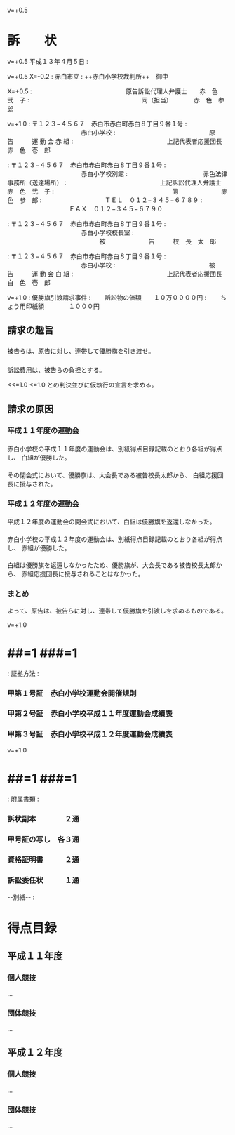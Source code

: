 <!----------------------【設定】-------------------------

# プロパティに表示される書面のタイトルを指定ください。
書題名: サンプル訴状

# 行番号の記載を（有、無）を指定できます。
行番号: 有

# セクション前後の余白を行間の高さの倍数で指定できます。
前余白: ,1,,,,

# [Word形式ファイルの作成方法]
# python3 makdo_md2docx.py --line-number --space-before ,1 sojo.md sojo.docx

-------------------------------------------------------->

v=+0.5
# 訴　　状

v=+0.5
平成１３年４月５日 :

v=+0.5 X=-0.2
: 赤白市立
: ++赤白小学校裁判所++　御中

X=+0.5
: 　　　　　　　　　　　　　　　原告訴訟代理人弁護士　　赤　色　弐　子
: 　　　　　　　　　　　　　　　　　　同（担当）　　　　赤　色　参　郎

v=+1.0
: 〒１２３−４５６７　赤白市赤白町赤白８丁目９番１号
: 　　　　　　　　　　　　赤白小学校
: 　　　　　　　　　　　　　　　原　　　　　　　告　　　運 動 会 赤 組
: 　　　　　　　　　　　　　　　上記代表者応援団長　　　赤　色　壱　郎

: 〒１２３−４５６７　赤白市赤白町赤白８丁目９番１号
: 　　　　　　　　　　　　赤白小学校別館
: 　　　　　　　　　　　　赤色法律事務所（送達場所）
: 　　　　　　　　　　　　　　　上記訴訟代理人弁護士　　赤　色　弐　子
: 　　　　　　　　　　　　　　　　　　　同　　　　　　　赤　色　参　郎
: 　　　　　　　　　　ＴＥＬ　０１２−３４５−６７８９
: 　　　　　　　　　　ＦＡＸ　０１２−３４５−６７９０

: 〒１２３−４５６７　赤白市赤白町赤白８丁目９番１号
: 　　　　　　　　　　　　赤白小学校校長室
: 　　　　　　　　　　　　　　　被　　　　　　　告　　　校　長　太　郎

: 〒１２３−４５６７　赤白市赤白町赤白８丁目９番１号
: 　　　　　　　　　　　　赤白小学校
: 　　　　　　　　　　　　　　　被　　　　　　　告　　　運 動 会 白 組
: 　　　　　　　　　　　　　　　上記代表者応援団長　　　白　色　壱　郎

v=+1.0
: 優勝旗引渡請求事件
: 　　訴訟物の価額　　１０万００００円
: 　　ちょう用印紙額　　　　１０００円

## 請求の趣旨

### 
被告らは、原告に対し、連帯して優勝旗を引き渡せ。

### 
訴訟費用は、被告らの負担とする。

<<=1.0 <=1.0
との判決並びに仮執行の宣言を求める。

## 請求の原因

### 平成１１年度の運動会

#### 
赤白小学校の平成１１年度の運動会は、別紙得点目録記載のとおり各組が得点し、
白組が優勝した。

#### 
その閉会式において、優勝旗は、大会長である被告校長太郎から、
白組応援団長に授与された。

### 平成１２年度の運動会

#### 
平成１２年度の運動会の開会式において、白組は優勝旗を返還しなかった。

#### 
赤白小学校の平成１２年度の運動会は、別紙得点目録記載のとおり各組が得点し、
赤組が優勝した。

#### 
白組は優勝旗を返還しなかったため、優勝旗が、大会長である被告校長太郎から、
赤組応援団長に授与されることはなかった。

### まとめ

よって、原告は、被告らに対し、連帯して優勝旗を引渡しを求めるものである。

v=+1.0
<!-- 字下げをレベル1にし、レベル2と3のナンバリングをリセットする -->
# ##=1 ###=1

: 証拠方法 :

### 甲第１号証　赤白小学校運動会開催規則
### 甲第２号証　赤白小学校平成１１年度運動会成績表
### 甲第３号証　赤白小学校平成１２年度運動会成績表

v=+1.0
<!-- 字下げをレベル1にし、レベル2と3のナンバリングをリセットする -->
# ##=1 ###=1

: 附属書類 :

### 訴状副本　　　　２通
### 甲号証の写し　各３通
### 資格証明書　　　２通
### 訴訟委任状　　　１通

<div style="break-after: page;"></div>

--別紙-- :

# 得点目録

## 平成１１年度

### 個人競技

…

### 団体競技

…

## 平成１２年度

### 個人競技

…

### 団体競技

…

